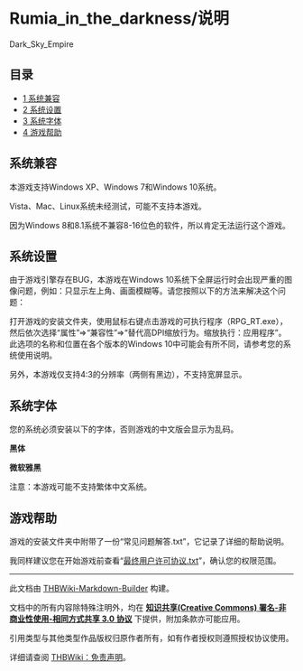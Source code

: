 # Rumia_in_the_darkness/说明

<!-- source html: G:\repos\THBWiki-Markdown-Builder\THBWikiMarkdown\Temp\main\0\0c\ns0%3ARumia_in_the_darkness%2F%E8%AF%B4%E6%98%8E.html -->

Dark_Sky_Empire


## 目录

- [1 系统兼容](#系统兼容)
- [2 系统设置](#系统设置)
- [3 系统字体](#系统字体)
- [4 游戏帮助](#游戏帮助)





## 系统兼容
  
本游戏支持Windows XP、Windows 7和Windows 10系统。
  
  
Vista、Mac、Linux系统未经测试，可能不支持本游戏。
  
  
因为Windows 8和8.1系统不兼容8-16位色的软件，所以肯定无法运行这个游戏。
  


## 系统设置
  
由于游戏引擎存在BUG，本游戏在Windows 10系统下全屏运行时会出现严重的图像问题，例如：只显示左上角、画面模糊等。请您按照以下的方法来解决这个问题：
  
  
打开游戏的安装文件夹，使用鼠标右键点击游戏的可执行程序（RPG_RT.exe），然后依次选择“属性”=&gt;“兼容性”=&gt;“替代高DPI缩放行为。缩放执行：应用程序”。此选项的名称和位置在各个版本的Windows 10中可能会有所不同，请参考您的系统使用说明。
  
  
另外，本游戏仅支持4:3的分辨率（两侧有黑边），不支持宽屏显示。
  


## 系统字体
  
您的系统必须安装以下的字体，否则游戏的中文版会显示为乱码。
  
  
 **黑体** 
  
  
 **微软雅黑** 
  
  
注意：本游戏可能不支持繁体中文系统。
  


## 游戏帮助
  
游戏的安装文件夹中附带了一份“常见问题解答.txt”，它记录了详细的帮助说明。
  
  
我同样建议您在开始游戏前查看“[最终用户许可协议.txt](./Rumia_in_the_darkness-EULA.md)”，确认您的权限范围。
  





---

此文档由 [THBWiki-Markdown-Builder](https://github.com/Delsin-Yu/THBWiki-Markdown-Builder) 构建。

文档中的所有内容除特殊注明外，均在 [**知识共享(Creative Commons) 署名-非商业性使用-相同方式共享 3.0 协议**](https://creativecommons.org/licenses/by-sa/3.0/deed.zh-hans) 下提供，附加条款亦可能应用。

引用类型与其他类型作品版权归原作者所有，如有作者授权则遵照授权协议使用。

详细请查阅 [THBWiki：免责声明](https://thbwiki.cc/THBWiki:%E5%85%8D%E8%B4%A3%E5%A3%B0%E6%98%8E)。

